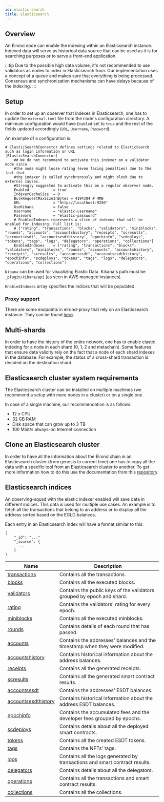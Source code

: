 ```yaml
---
id: elastic-search
title: Elasticsearch
---
```


## Overview

An Elrond node can enable the indexing within an Elasticsearch instance. Indexed data will serve as historical data source
that can be used as it is for searching purposes or to serve a front-end application.

:::tip
Due to the possible high data volume, it's not recommended to use validators as nodes to index in Elasticsearch from.
Our implementation uses a concept of a queue and makes sure that everything is being processed. Consensus and synchronization mechanisms can have delays because of the indexing.
:::

## Setup

In order to set up an observer that indexes in Elasticsearch, one has to update the `external.toml` file from the node's 
configuration directory. A minimum configuration would have `Enabled` set to `true` and the rest of the fields updated 
accordingly (`URL`, `Username`, `Password`). 

An example of a configuration is:

```
# ElasticSearchConnector defines settings related to ElasticSearch such as login information or URL
[ElasticSearchConnector]
    ## We do not recommend to activate this indexer on a validator node since
    #the node might loose rating (even facing penalties) due to the fact that
    #the indexer is called synchronously and might block due to external causes.
    #Strongly suggested to activate this on a regular observer node.
    Enabled           = true
    IndexerCacheSize  = 0
    BulkRequestMaxSizeInBytes = 4194304 # 4MB
    URL               = "http://localhost:9200"
    UseKibana         = false
    Username          = "elastic-username"
    Password          = "elastic-password"
    # EnabledIndexes represents a slice of indexes that will be enabled for indexing. Full list is:
    # ["rating", "transactions", "blocks", "validators", "miniblocks", "rounds", "accounts", "accountshistory", "receipts", "scresults", "accountsesdt", "accountsesdthistory", "epochinfo", "scdeploys", "tokens", "tags", "logs", "delegators", "operations", "collections"]
    EnabledIndexes    = ["rating", "transactions", "blocks", "validators", "miniblocks", "rounds", "accounts", "accountshistory", "receipts", "scresults", "accountsesdt", "accountsesdthistory", "epochinfo", "scdeploys", "tokens", "tags", "logs", "delegators", "operations", "collections"]
```

`Kibana` can be used for visualizing Elastic Data. Kikana's path must be `_plugin/kibana/api` (as seen in AWS managed instances).

`EnabledIndexes` array specifies the indices that will be populated. 

### Proxy support

There are some endpoints in elrond-proxy that rely on an Elasticsearch instance. They can be found [here](/sdk-and-tools/proxy#dependency-on-elastic-search).

## Multi-shards

In order to have the history of the entire network, one has to enable elastic indexing for a node in each shard (0, 1, 2 and metachain).
Some features that ensure data validity rely on the fact that a node of each shard indexes in the database. For example, the status
of a cross-shard transaction is decided on the destination shard.

## Elasticsearch cluster system requirements

The Elasticsearch cluster can be installed on multiple machines (we recommend a setup with more nodes in a cluster) or on a single one.

In case of a single machine, our recommendation is as follows:

- 12 x CPU
- 32 GB RAM
- Disk space that can grow up to 3 TB
- 100 Mbit/s always-on Internet connection

## Clone an Elasticsearch cluster

In order to have all the information about the Elrond chain in an Elasticsearch cluster (from genesis to current time) one has to copy all the data with a specific tool from an Elasticsearch cluster to another.
To get more information how to do this use the documentation from this [repository](https://github.com/ElrondNetwork/elrond-tools-go/tree/main/elasticreindexer).


## Elasticsearch indices 

An observing-squad with the elastic indexer enabled will save data in different indices. This data is used for multiple use cases. An example is to fetch all the 
transactions that belong to an address or to display all the address sorted based on the EGLD balances.

Each entry in an Elasticsearch index will have a format similar to this:

```
{
    "_id": "..."
    "_source": {
      ...
    }
}
```

| Name                                                               | Description                                                                 |
|--------------------------------------------------------------------|-----------------------------------------------------------------------------|
| [transactions](/sdk-and-tools/indices/es-index-transactions)       | Contains all the transactions.                                              |
| [blocks](/sdk-and-tools/indices/es-index-blocks)                   | Contains all the executed blocks.                                           |
| [validators](/sdk-and-tools/indices/es-index-validators)           | Contains the public keys of the validators grouped by epoch and shard.      |
| [rating](/sdk-and-tools/indices/es-index-rating)                   | Contains the validators' rating for every epoch.                            |
| [miniblocks](/sdk-and-tools/indices/es-index-miniblocks)           | Contains all the executed minblocks.                                        |
| [rounds](/sdk-and-tools/indices/es-index-rounds)                   | Contains details of each round that has passed.                             |
| [accounts](/sdk-and-tools/indices/es-index-accounts)               | Contains the addresses' balances and the timestamp when they were modified. | 
| [accountshistory](/sdk-and-tools/indices/es-index-accountshistory) | Contains historical information about the address balances.                 |
| [receipts](/sdk-and-tools/indices/es-index-receipts)               | Contains all the generated receipts.                                        |
| [scresults](/)                                                     | Contains all the generated smart contract results.                          |
| [accountsesdt](/)                                                  | Contains the addresses' ESDT balances.                                      |
| [accountsesdthistory](/)                                           | Contains historical information about the address ESDT balances.            |
| [epochinfo](/)                                                     | Contains the accumulated fees and the developer fees grouped by epochs.     |
| [scdeploys](/)                                                     | Contains details about all the deployed smart contracts.                    |
| [tokens](/)                                                        | Contains all the created ESDT tokens.                                       |
| [tags](/)                                                          | Contains the NFTs' tags.                                                    |
| [logs](/)                                                          | Contains all the logs generated by transactions and smart contract results. |
| [delegators](/)                                                    | Contains details about all the delegators.                                  |
| [operations](/)                                                    | Contains all the transactions and smart contract results.                   |
| [collections](/)                                                   | Contains all the collections.                                               |

